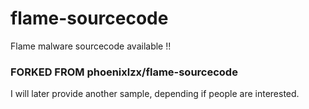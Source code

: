 # flame-sourcecode
Flame malware sourcecode available !!

### FORKED FROM phoenixlzx/flame-sourcecode ###

I will later provide another sample, depending if people are interested.
